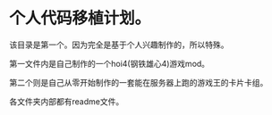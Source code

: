 # 个人代码移植计划。


  该目录是第一个。因为完全是基于个人兴趣制作的，所以特殊。   

  第一文件内是自己制作的一个hoi4(钢铁雄心4)游戏mod。  

  第二个则是自己从零开始制作的一套能在服务器上跑的游戏王的卡片卡组。  

  各文件夹内部都有readme文件。 


